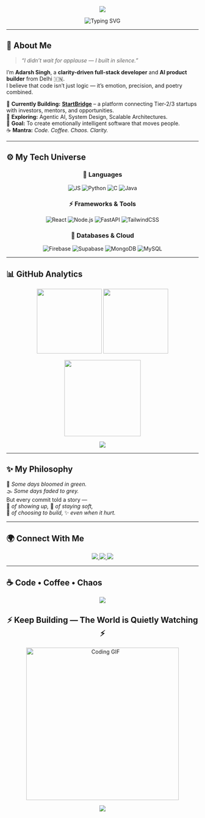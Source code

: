 <!-- 🌌 HEADER -->
<p align="center">
  <a href="https://adarsh-portfolio-xpm1.vercel.app/">
    <img src="https://capsule-render.vercel.app/api?type=waving&height=250&color=gradient&text=Hi%20👋%20I'm%20Adarsh%20Singh&fontAlignY=40&fontSize=45&desc=Builder%20%7C%20Dreamer%20%7C%20Doer&descAlignY=60&fontColor=ffffff"/>
  </a>
</p>

<p align="center">
  <img src="https://readme-typing-svg.herokuapp.com?font=Fira+Code&size=22&duration=3000&pause=500&color=00BFFF&center=true&vCenter=true&width=500&lines=Full+Stack+Developer+⚡;AI+Product+Builder+🧠;Open+Source+Contributor+🌍;Building+for+Bharat+🇮🇳" alt="Typing SVG" />
</p>

---

## 💫 About Me  

> *“I didn’t wait for applause — I built in silence.”*

I’m **Adarsh Singh**, a **clarity-driven full-stack developer** and **AI product builder** from Delhi 🇮🇳.  
I believe that code isn’t just logic — it’s emotion, precision, and poetry combined.

🧠 **Currently Building:** [**StartBridge**](#) – a platform connecting Tier-2/3 startups with investors, mentors, and opportunities.  
🌱 **Exploring:** Agentic AI, System Design, Scalable Architectures.  
🎯 **Goal:** To create emotionally intelligent software that moves people.  
☕ **Mantra:** *Code. Coffee. Chaos. Clarity.*

---

## ⚙️ My Tech Universe  

<div align="center">

### 🧩 Languages
![JS](https://img.shields.io/badge/-JavaScript-F7DF1E?style=for-the-badge&logo=javascript&logoColor=black)
![Python](https://img.shields.io/badge/-Python-3776AB?style=for-the-badge&logo=python&logoColor=white)
![C](https://img.shields.io/badge/-C-A8B9CC?style=for-the-badge&logo=c&logoColor=white)
![Java](https://img.shields.io/badge/-Java-ED8B00?style=for-the-badge&logo=openjdk&logoColor=white)

### ⚡ Frameworks & Tools
![React](https://img.shields.io/badge/-React-20232A?style=for-the-badge&logo=react&logoColor=61DAFB)
![Node.js](https://img.shields.io/badge/-Node.js-339933?style=for-the-badge&logo=node.js&logoColor=white)
![FastAPI](https://img.shields.io/badge/-FastAPI-009688?style=for-the-badge&logo=fastapi&logoColor=white)
![TailwindCSS](https://img.shields.io/badge/-TailwindCSS-38B2AC?style=for-the-badge&logo=tailwindcss&logoColor=white)

### 🧠 Databases & Cloud
![Firebase](https://img.shields.io/badge/-Firebase-FFCA28?style=for-the-badge&logo=firebase&logoColor=black)
![Supabase](https://img.shields.io/badge/-Supabase-3ECF8E?style=for-the-badge&logo=supabase&logoColor=white)
![MongoDB](https://img.shields.io/badge/-MongoDB-47A248?style=for-the-badge&logo=mongodb&logoColor=white)
![MySQL](https://img.shields.io/badge/-MySQL-005C84?style=for-the-badge&logo=mysql&logoColor=white)

</div>

---

## 📊 GitHub Analytics  

<p align="center">
  <img height="170" src="https://github-readme-stats.vercel.app/api?username=adarsh005599&show_icons=true&theme=tokyonight&count_private=true" />
  <img height="170" src="https://github-readme-stats.vercel.app/api/top-langs/?username=adarsh005599&layout=compact&theme=tokyonight" />
</p>

<p align="center">
  <img src="https://github-readme-streak-stats.herokuapp.com/?user=adarsh005599&theme=tokyonight" height="200"/>
</p>

<p align="center">
  <img src="https://github-profile-trophy.vercel.app/?username=adarsh005599&theme=tokyonight&no-frame=true&margin-w=10&margin-h=10"/>
</p>

---

## ✨ My Philosophy  

🌿 *Some days bloomed in green.*  
🌫️ *Some days faded to grey.*  
But every commit told a story —  
📅 *of showing up,* 💫 *of staying soft,*  
🧱 *of choosing to build,* ✨ *even when it hurt.*

---

## 🌍 Connect With Me  

<p align="center">
  <a href="https://www.linkedin.com/in/adarsh-singh0099">
    <img src="https://img.shields.io/badge/LinkedIn-0077B5?logo=linkedin&logoColor=white&style=for-the-badge"/>
  </a>
  <a href="mailto:happysingh005599@gmail.com">
    <img src="https://img.shields.io/badge/Email-D14836?logo=gmail&logoColor=white&style=for-the-badge"/>
  </a>
  <a href="https://adarsh-portfolio-xpm1.vercel.app/">
    <img src="https://img.shields.io/badge/Portfolio-000000?logo=vercel&logoColor=white&style=for-the-badge"/>
  </a>
</p>

---

## ☕ Code • Coffee • Chaos  

<p align="center">
  <img src="https://capsule-render.vercel.app/api?type=waving&color=FF5733&height=120&section=header"/>
</p>

<h2 align="center">⚡ Keep Building — The World is Quietly Watching ⚡</h2>

<p align="center">
  <img src="https://media.giphy.com/media/fQZX2aoRC1Tqw/giphy.gif" width="400" alt="Coding GIF"/>
</p>

<p align="center">
  <img src="https://capsule-render.vercel.app/api?type=waving&color=FF5733&height=120&section=footer"/>
</p>
